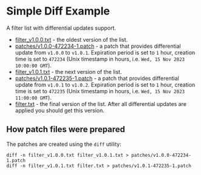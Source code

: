 # Simple Diff Example

A filter list with differential updates support.

* [filter_v1.0.0.txt](./filter_v1.0.0.txt) - the oldest version of the list.
* [patches/v1.0.0-472234-1.patch](./patches/v1.0.0-472234-1.patch) - a patch that provides differential update from `v1.0.0` to `v1.0.1`.
  Expiration period is set to `1` hour, creation time is set to `472234` (Unix timestamp in hours, i.e. `Wed, 15 Nov 2023 10:00:00 GMT`).
* [filter_v1.0.1.txt](./filter_v1.0.1.txt) - the next version of the list.
* [patches/v1.0.1-472235-1.patch](./patches/v1.0.0-472234-1.patch) - a patch that provides differential update from `v1.0.1` to `v1.0.2`.
  Expiration period is set to `1` hour, creation time is set to `472235` (Unix timestamp in hours, i.e. `Wed, 15 Nov 2023 11:00:00 GMT`).
* [filter.txt](./filter.txt) - the final version of the list. After all differential updates are applied you should get this version.

## How patch files were prepared

The patches are created using the `diff` utility:

```shell
diff -n filter_v1.0.0.txt filter_v1.0.1.txt > patches/v1.0.0-472234-1.patch
diff -n filter_v1.0.1.txt filter.txt > patches/v1.0.1-472235-1.patch
```
